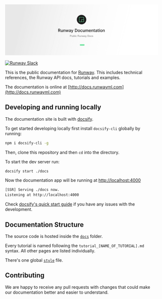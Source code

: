 <a href="#" target='_self' >
  <p align="center">
    <img src="./docs/assets/images/banner.png">
  </p>
</a>

[![Runway Slack](https://img.shields.io/badge/slack-runwayml.slack.com-33b279.svg)](https://runwayml.slack.com/)

This is the public documentation for [Runway](https://runwayml.com/). This includes technical references, the Runway API docs, tutorials and examples.

The documentation is online at [http://docs.runwayml.com](http://docs.runwayml.com)

## Developing and running locally

The documentation site is built with [docsify](https://docsify.js.org/#/).

To get started developing locally first install `docsify-cli` globally by running:

```bash
npm i docsify-cli -g
```

Then, clone this repository and then `cd` into the directory.

To start the dev server run:

```bash
docsify start ./docs
```

Now the documentation app will be running at [http://localhost:4000](http://localhost:4000)

```bash
[SSR] Serving ./docs now.
Listening at http://localhost:4000
```

Check [docsify's quick start guide](https://docsify.js.org/#/quickstart) if you have any issues with the development.

## Documentation Structure

The source code is hosted inside the [`docs`](https://github.com/runwayml/docs/tree/master/docs) folder.

Every tutorial is named following the `tutorial_[NAME_OF_TUTORIAL].md` syntax. All other pages are listed individually.

There's one global [`style`](https://github.com/runwayml/docs/blob/master/docs/assets/css/style.css) file.

## Contributing

We are happy to receive any pull requests with changes that could make our documentation better and easier to understand.
